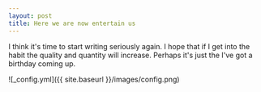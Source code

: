 ```yaml
---
layout: post
title: Here we are now entertain us
---
```


I think it's time to start writing seriously again. I hope that if I get into the habit the quality and quantity will increase. Perhaps it's just the I've got a birthday coming up.

![_config.yml]({{ site.baseurl }}/images/config.png)

